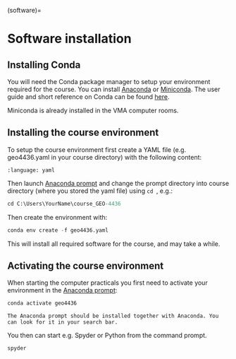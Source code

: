(software)=
# Software installation


## Installing Conda

You will need the Conda package manager to setup your environment required for the course.
You can install [Anaconda](https://www.anaconda.com/) or [Miniconda](https://docs.conda.io/en/latest/miniconda.html).
The user guide and short reference on Conda can be found [here](https://docs.conda.io/projects/conda/en/latest/user-guide/cheatsheet.html).

Miniconda is already installed in the VMA computer rooms.



## Installing the course environment

To setup the course environment first create a YAML file (e.g. geo4436.yaml in your course directory) with the following content:

```{literalinclude} ../../environment/environment.yaml
:language: yaml
```

Then launch [Anaconda prompt](https://anaconda.org/conda-forge/prompt) and change the prompt directory into course directory (where you stored the yaml file) using ```cd ```, e.g.:

```python
cd C:\Users\YourName\course_GEO-4436
```

Then create the environment with:

```python
conda env create -f geo4436.yaml
```

This will install all required software for the course, and may take a while.


## Activating the course environment

When starting the computer practicals you first need to activate your environment in the [Anaconda prompt](https://anaconda.org/conda-forge/prompt):

```python
conda activate geo4436
```

```{note}
The Anaconda prompt should be installed together with Anaconda. You can look for it in your search bar.
```

You then can start e.g. Spyder or Python from the command prompt.

```python
spyder
```
